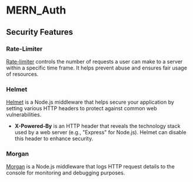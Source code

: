 # MERN_Auth

## Security Features

### Rate-Limiter

[Rate-limiter](https://www.npmjs.com/package/express-rate-limit) controls the number of requests a user can make to a server within a specific time frame. It helps prevent abuse and ensures fair usage of resources.

### Helmet

[Helmet](https://www.npmjs.com/package/helmet) is a Node.js middleware that helps secure your application by setting various HTTP headers to protect against common web vulnerabilities.

- **X-Powered-By** is an HTTP header that reveals the technology stack used by a web server (e.g., "Express" for Node.js). Helmet can disable this header to enhance security.

### Morgan

[Morgan](https://www.npmjs.com/package/morgan) is a Node.js middleware that logs HTTP request details to the console for monitoring and debugging purposes.
